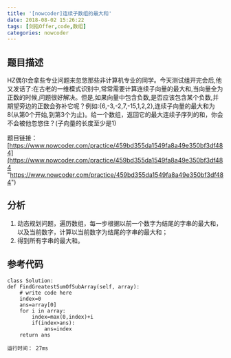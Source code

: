 ```yaml
---
title: '[nowcoder]连续子数组的最大和'
date: 2018-08-02 15:26:22
tags: [剑指Offer,code,数组]
categories: nowcoder
---
```


## 题目描述

HZ偶尔会拿些专业问题来忽悠那些非计算机专业的同学。今天测试组开完会后,他又发话了:在古老的一维模式识别中,常常需要计算连续子向量的最大和,当向量全为正数的时候,问题很好解决。但是,如果向量中包含负数,是否应该包含某个负数,并期望旁边的正数会弥补它呢？例如:{6,-3,-2,7,-15,1,2,2},连续子向量的最大和为8(从第0个开始,到第3个为止)。给一个数组，返回它的最大连续子序列的和，你会不会被他忽悠住？(子向量的长度至少是1)

题目链接： [https://www.nowcoder.com/practice/459bd355da1549fa8a49e350bf3df484](https://www.nowcoder.com/practice/459bd355da1549fa8a49e350bf3df484 "https://www.nowcoder.com/practice/459bd355da1549fa8a49e350bf3df484")

<!-- more -->

## 分析

1. 动态规划问题，遍历数组，每一步根据以前一个数字为结尾的字串的最大和，以及当前数字，计算以当前数字为结尾的字串的最大和；
2. 得到所有字串的最大和。

## 参考代码

	class Solution:
    def FindGreatestSumOfSubArray(self, array):
        # write code here
        index=0
        ans=array[0]
        for i in array:
            index=max(0,index)+i
            if(index>ans):
                ans=index
        return ans

	运行时间： 27ms